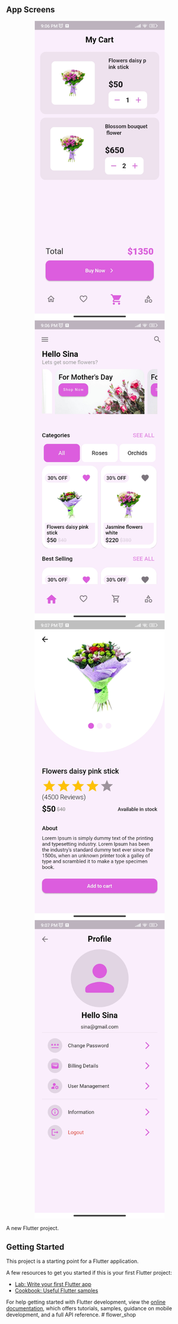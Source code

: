 ## App Screens
<p align="center">
  <img src="https://github.com/nokibul82/flower_shop/blob/main/Screenshots/cart.jpg" width="350" title="Cart">
  <img src="https://github.com/nokibul82/flower_shop/blob/main/Screenshots/home.jpg" width="350" alt="Home">
  <img src="https://github.com/nokibul82/flower_shop/blob/main/Screenshots/product_details.jpg" width="350" alt="Product Details">
  <img src="https://github.com/nokibul82/flower_shop/blob/main/Screenshots/profile.jpg" width="350" alt="Profile">
</p>

A new Flutter project.

## Getting Started

This project is a starting point for a Flutter application.

A few resources to get you started if this is your first Flutter project:

- [Lab: Write your first Flutter app](https://docs.flutter.dev/get-started/codelab)
- [Cookbook: Useful Flutter samples](https://docs.flutter.dev/cookbook)

For help getting started with Flutter development, view the
[online documentation](https://docs.flutter.dev/), which offers tutorials,
samples, guidance on mobile development, and a full API reference.
#   f l o w e r _ s h o p 
 
 
